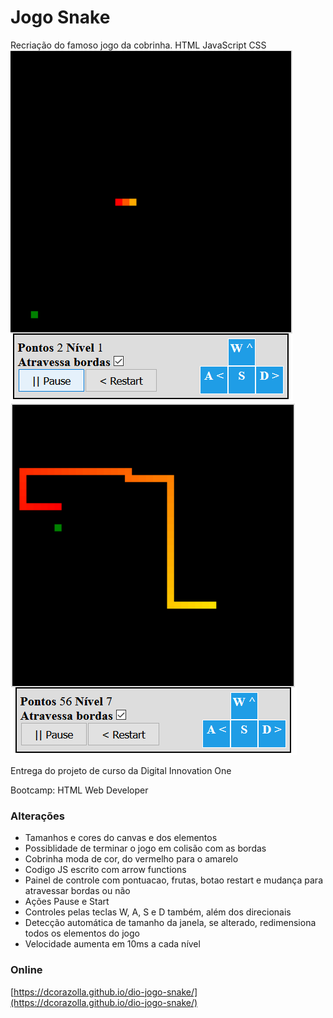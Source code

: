 # Jogo Snake
Recriação do famoso jogo da cobrinha. HTML JavaScript CSS 
![Imagem](https://github.com/dcorazolla/dio-jogo-snake/raw/main/img/print.png)
![Imagem](https://github.com/dcorazolla/dio-jogo-snake/raw/main/img/print2.png)

Entrega do projeto de curso da Digital Innovation One

Bootcamp: HTML Web Developer

### Alterações
- Tamanhos e cores do canvas e dos elementos
- Possiblidade de terminar o jogo em colisão com as bordas
- Cobrinha moda de cor, do vermelho para o amarelo
- Codigo JS escrito com arrow functions
- Painel de controle com pontuacao, frutas, botao restart e mudança para atravessar bordas ou não
- Ações Pause e Start
- Controles pelas teclas W, A, S e D também, além dos direcionais
- Detecção automática de tamanho da janela, se alterado, redimensiona todos os elementos do jogo
- Velocidade aumenta em 10ms a cada nível

### Online
[https://dcorazolla.github.io/dio-jogo-snake/](https://dcorazolla.github.io/dio-jogo-snake/)



